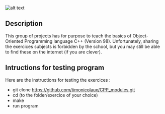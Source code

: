 ![alt text](https://freeimage.host/i/2ulgAo7)

## Description

This group of projects has for purpose to teach the basics of Object-Oriented Programming language C++ (Version 98).
Unfortunately, sharing the exercices subjects is forbidden by the school, but you may still be able to find these on the internet (if you are clever).

## Intructions for testing program

Here are the instructions for testing the exercices :

- git clone https://github.com/timonicolaux/CPP_modules.git
- cd (to the folder/exercice of your choice)
- make
- run program

